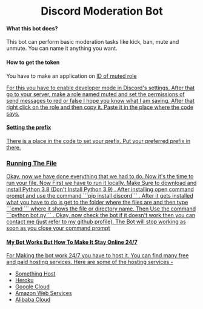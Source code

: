 <h1 align = "center"> Discord Moderation Bot </h1>
<h4> What this bot does? </h4>
<p> This bot can perform basic moderation tasks like kick, ban, mute and unmute. You can name it anything you want. 


#### How to get the token
<p>You have to make an application on <a href = "https://discord.com/developers/applications> Discord Developers Portal </a>. Name it according to your preference. After doing this go to the bot section and create a bot. Now Download the files of the bot from GitHub or clone it using <strong> git</strong>. After Doing this download an code editor. Paste the token in the specified place. The File Shows where to put it!! 

#### ID of muted role
<p> For this you have to enable developer mode in Discord's settings. After that go to your server, make a role named muted and set the permissions of send messages to red or false I hope you know what I am saying. After that right click on the role and then copy it. Paste it in the place where the code says. </p> 

#### Setting the prefix
<p> There is a place in the code to set your prefix. Put your preferred prefix in there.  <p>

### Running The File
<p> Okay, now we have done everything that we had to do. Now it's the time to run your file. Now First we have to run it locally. Make Sure to download and install Python 3.8 (Don't Install Python 3.9) . After installing open command prompt and use the command ```pip install discord``` . After it gets installed what you have to do is get to the folder where the files are and then type ```cmd ``` where it shows the file or directory name. Then Use the command ```python bot.py``` . Okay, now check the bot if it doesn't work then you can contact me (just refer to my github profile).  The Bot will stop working as soon as you close your command prompt </p>

#### My Bot Works But How To Make It Stay Online 24/7
<p> For Making the bot work 24/7 you have to host it. You can find many free and paid hosting services. Here are some of the hosting services - 
<ul>  
<li> <a href = "https://something.host"> Something Host </a> </li>
<li>    <a href = "https://heroku.com"> Heroku </a> </li> 
<li> <a href = "https://cloud.google.com"> Google Cloud </a> 
<li> <a href = "https://aws.amazon.com/"> Amazon Web Services </a>
<li> <a href = "https://us.alibabacloud.com/"> Alibaba Cloud </a> 
</p> 




